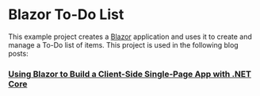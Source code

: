 # Blazor To-Do List

This example project creates a [Blazor](https://dotnet.microsoft.com/apps/aspnet/web-apps/client) application and uses it to create and manage a To-Do list of items.  This project is used in the following blog posts:


### [Using Blazor to Build a Client-Side Single-Page App with .NET Core](https://exceptionnotfound.net/using-blazor-to-build-a-client-side-single-page-app-with-net-core/)
 
